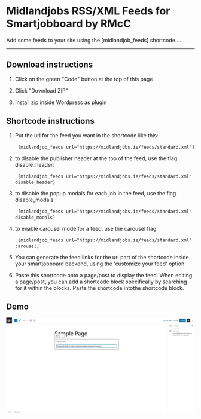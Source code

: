 # Midlandjobs RSS/XML Feeds for Smartjobboard by RMcC

Add some feeds to your site using the [midlandjob_feeds] shortcode.....

---

## Download instructions

1. Click on the green "Code" button at the top of this page

2. Click "Download ZIP"

3. Install zip inside Wordpress as plugin

## Shortcode instructions

1. Put the url for the feed you want in the shortcode like this:

        [midlandjob_feeds url="https://midlandjobs.ie/feeds/standard.xml"]

2. to disable the publisher header at the top of the feed, use the flag disable_header:

        [midlandjob_feeds url="https://midlandjobs.ie/feeds/standard.xml" disable_header]

3. to disable the popup modals for each job in the feed, use the flag disable_modals:

        [midlandjob_feeds url="https://midlandjobs.ie/feeds/standard.xml" disable_modals]

4. to enable carousel mode for a feed, use the carousel flag

        [midlandjob_feeds url="https://midlandjobs.ie/feeds/standard.xml" carousel]

5. You can generate the feed links for the url part of the shortcode inside your smartjobboard backend, using the 'customize your feed' option

6. Paste this shortcode onto a page/post to display the feed. When editing a page/post, you can add a shortcode block specifically by searching for it within the blocks. Paste the shortcode intothe shortcode block.
 
## Demo

![alt text](https://github.com/robmccormack89/midlandjobs-feeds-plugin/blob/master/demo.jpg?raw=true)